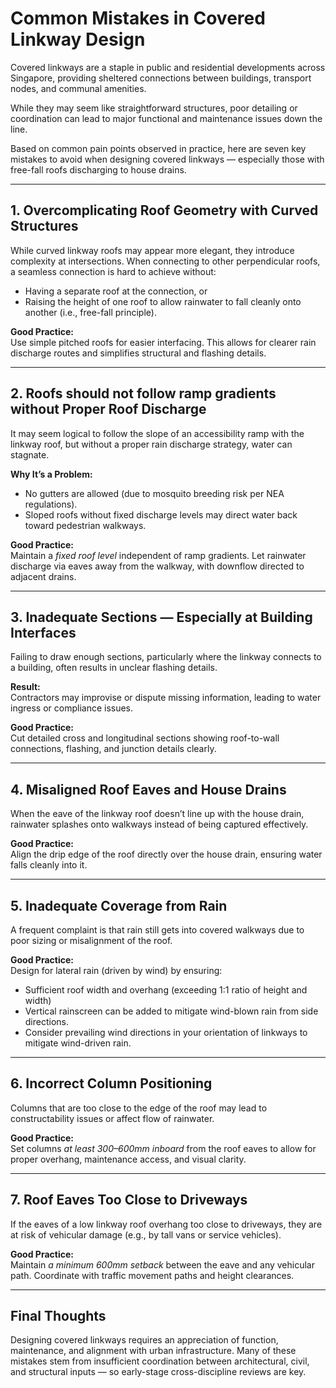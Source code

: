 # Common Mistakes in Covered Linkway Design

Covered linkways are a staple in public and residential developments across Singapore, providing sheltered connections between buildings, transport nodes, and communal amenities.&#x20;

While they may seem like straightforward structures, poor detailing or coordination can lead to major functional and maintenance issues down the line.&#x20;

Based on common pain points observed in practice, here are seven key mistakes to avoid when designing covered linkways — especially those with free-fall roofs discharging to house drains.

***

## 1. **Overcomplicating Roof Geometry with Curved Structures**

While curved linkway roofs may appear more elegant, they introduce complexity at intersections. When connecting to other perpendicular roofs, a seamless connection is hard to achieve without:

* Having a separate roof at the connection, or
* Raising the height of one roof to allow rainwater to fall cleanly onto another (i.e., free-fall principle).

**Good Practice:**\
Use simple pitched roofs for easier interfacing. This allows for clearer rain discharge routes and simplifies structural and flashing details.

***

## 2. Roofs should not f**ollow ramp gradients without Proper Roof Discharge**

It may seem logical to follow the slope of an accessibility ramp with the linkway roof, but without a proper rain discharge strategy, water can stagnate.

**Why It’s a Problem:**

* No gutters are allowed (due to mosquito breeding risk per NEA regulations).
* Sloped roofs without fixed discharge levels may direct water back toward pedestrian walkways.

**Good Practice:**\
Maintain a _fixed roof level_ independent of ramp gradients. Let rainwater discharge via eaves away from the walkway, with downflow directed to adjacent drains.

***

## 3. **Inadequate Sections — Especially at Building Interfaces**

Failing to draw enough sections, particularly where the linkway connects to a building, often results in unclear flashing details.

**Result:**\
Contractors may improvise or dispute missing information, leading to water ingress or compliance issues.

**Good Practice:**\
Cut detailed cross and longitudinal sections showing roof-to-wall connections, flashing, and junction details clearly.

***

## 4. **Misaligned Roof Eaves and House Drains**

When the eave of the linkway roof doesn’t line up with the house drain, rainwater splashes onto walkways instead of being captured effectively.

**Good Practice:**\
Align the drip edge of the roof directly over the house drain, ensuring water falls cleanly into it.

***

## 5. **Inadequate Coverage from Rain**

A frequent complaint is that rain still gets into covered walkways due to poor sizing or misalignment of the roof.

**Good Practice:**\
Design for lateral rain (driven by wind) by ensuring:

* Sufficient roof width and overhang (exceeding 1:1 ratio of height and width)
* Vertical rainscreen can be added to mitigate wind-blown rain from side directions.&#x20;
* Consider prevailing wind directions in your orientation of linkways to mitigate wind-driven rain.

***

## 6. **Incorrect Column Positioning**

Columns that are too close to the edge of the roof may lead to constructability issues or affect flow of rainwater.

**Good Practice:**\
Set columns _at least 300–600mm inboard_ from the roof eaves to allow for proper overhang, maintenance access, and visual clarity.

***

## 7. **Roof Eaves Too Close to Driveways**

If the eaves of a low linkway roof overhang too close to driveways, they are at risk of vehicular damage (e.g., by tall vans or service vehicles).

**Good Practice:**\
Maintain _a minimum 600mm setback_ between the eave and any vehicular path. Coordinate with traffic movement paths and height clearances.

***

## Final Thoughts

Designing covered linkways requires an appreciation of function, maintenance, and alignment with urban infrastructure. Many of these mistakes stem from insufficient coordination between architectural, civil, and structural inputs — so early-stage cross-discipline reviews are key.
